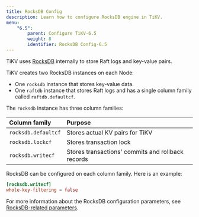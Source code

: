 ```yaml
---
title: RocksDB Config
description: Learn how to configure RocksDB engine in TiKV.
menu:
    "6.5":
        parent: Configure TiKV-6.5
        weight: 8
        identifier: RocksDB Config-6.5
---
```


TiKV uses [RocksDB](https://rocksdb.org/) internally to store Raft logs and key-value pairs.

TiKV creates two RocksDB instances on each Node:

* One `rocksdb` instance that stores key-value data.
* One `raftdb` instance that stores Raft logs and has a single column family called `raftdb.defaultcf`.

The `rocksdb` instance has three column families:

Column family | Purpose
:-------------|:-------
`rocksdb.defaultcf` | Stores actual KV pairs for TiKV
`rocksdb.lockcf` | Stores transaction lock
`rocksdb.writecf` | Stores transactions' commits and rollback records

RocksDB can be configured on each column family. Here is an example:

```toml
[rocksdb.writecf]
whole-key-filtering = false
```

For more information about the RocksDB configuration parameters, see [RocksDB-related parameters](../tikv-configuration-file/#rocksdb).
